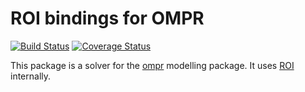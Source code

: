 # ROI bindings for OMPR

[![Build Status](https://travis-ci.org/dirkschumacher/ompr.roi.png?branch=master)](https://travis-ci.org/dirkschumacher/ompr.roi)
[![Coverage Status](https://coveralls.io/repos/github/dirkschumacher/ompr.roi/badge.svg?branch=master)](https://coveralls.io/github/dirkschumacher/ompr.roi?branch=master)

This package is a solver for the [ompr](https://github.com/dirkschumacher/ompr) modelling package. It uses [ROI](https://cran.r-project.org/web/packages/ROI/index.html) internally.
